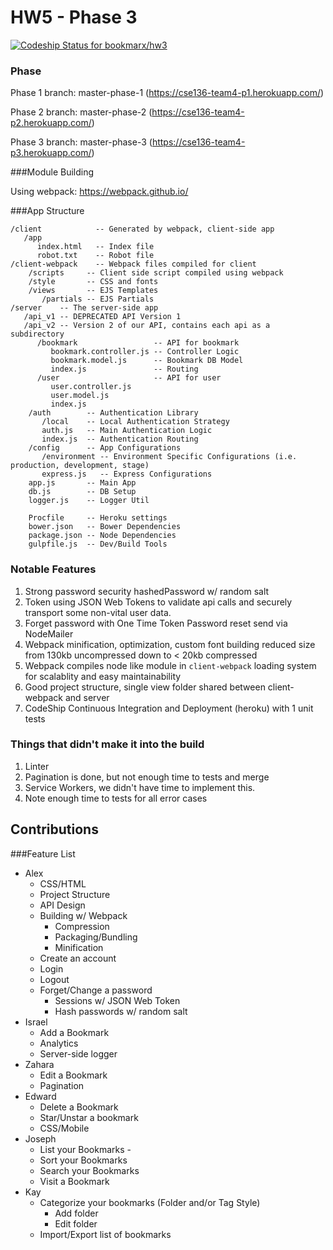 # HW5 - Phase 3

[ ![Codeship Status for bookmarx/hw3](https://codeship.com/projects/30b9c5e0-029a-0134-086d-663251dd2b3e/status?branch=master)](https://codeship.com/projects/153629)

### Phase

Phase 1 branch: master-phase-1 (https://cse136-team4-p1.herokuapp.com/)

Phase 2 branch: master-phase-2 (https://cse136-team4-p2.herokuapp.com/)

Phase 3 branch: master-phase-3 (https://cse136-team4-p3.herokuapp.com/)

###Module Building

Using webpack: https://webpack.github.io/

###App Structure
```
/client            -- Generated by webpack, client-side app
   /app
      index.html   -- Index file
      robot.txt    -- Robot file
/client-webpack    -- Webpack files compiled for client
    /scripts     -- Client side script compiled using webpack
    /style       -- CSS and fonts
    /views       -- EJS Templates
       /partials -- EJS Partials
/server    -- The server-side app
   /api_v1 -- DEPRECATED API Version 1
   /api_v2 -- Version 2 of our API, contains each api as a subdirectory
      /bookmark                 -- API for bookmark
         bookmark.controller.js -- Controller Logic
         bookmark.model.js      -- Bookmark DB Model
         index.js               -- Routing
      /user                     -- API for user
         user.controller.js
         user.model.js
         index.js
    /auth        -- Authentication Library
       /local    -- Local Authentication Strategy
       auth.js   -- Main Authentication Logic
       index.js  -- Authentication Routing
    /config      -- App Configurations
       /environment -- Environment Specific Configurations (i.e. production, development, stage)
       express.js   -- Express Configurations
    app.js       -- Main App
    db.js        -- DB Setup
    logger.js    -- Logger Util

    Procfile     -- Heroku settings
    bower.json   -- Bower Dependencies
    package.json -- Node Dependencies
    gulpfile.js  -- Dev/Build Tools

```

### Notable Features

1. Strong password security hashedPassword w/ random salt
1. Token using JSON Web Tokens to validate api calls and securely transport some non-vital user data.
1. Forget password with One Time Token Password reset send via NodeMailer
1. Webpack minification, optimization, custom font building reduced size from 130kb uncompressed down to < 20kb compressed
1. Webpack compiles node like module in `client-webpack` loading system for scalablity and easy maintainability
1. Good project structure, single view folder shared between client-webpack and server
1. CodeShip Continuous Integration and Deployment (heroku) with 1 unit tests

### Things that didn't make it into the build

1. Linter
1. Pagination is done, but not enough time to tests and merge
1. Service Workers, we didn't have time to implement this.
1. Note enough time to tests for all error cases


## Contributions

###Feature List
* Alex
   * CSS/HTML
   * Project Structure
   * API Design
   * Building w/ Webpack
      * Compression
      * Packaging/Bundling
      * Minification
   * Create an account        
   * Login                             
   * Logout                          
   * Forget/Change a password
      * Sessions w/ JSON Web Token
      * Hash passwords w/ random salt
* Israel
   * Add a Bookmark           
   * Analytics
   * Server-side logger
* Zahara
   * Edit a Bookmark          
   * Pagination                    
* Edward
   * Delete a Bookmark  
   * Star/Unstar a bookmark 
   * CSS/Mobile     
* Joseph
   * List your Bookmarks             - 
   * Sort your Bookmarks  
   * Search your Bookmarks
   * Visit a Bookmark           
* Kay
   * Categorize your bookmarks (Folder and/or Tag Style)
      * Add folder
      * Edit folder
   * Import/Export list of bookmarks
